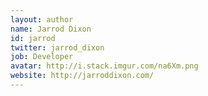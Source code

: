 ```yaml
---
layout: author
name: Jarrod Dixon
id: jarrod
twitter: jarrod_dixon
job: Developer
avatar: http://i.stack.imgur.com/na6Xm.png
website: http://jarroddixon.com/
---
```

